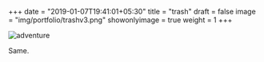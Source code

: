 +++
date = "2019-01-07T19:41:01+05:30"
title = "trash"
draft = false
image = "img/portfolio/trashv3.png"
showonlyimage = true
weight = 1
+++

![adventure](/img/portfolio/trashv3.png)

Same.
